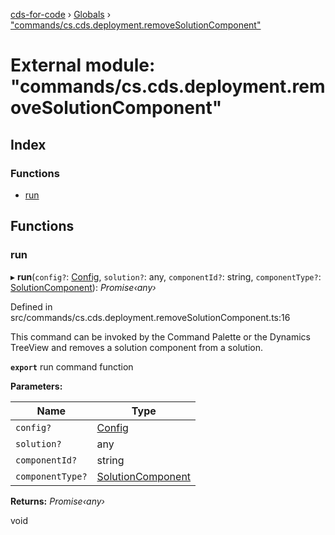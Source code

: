 [cds-for-code](../README.md) › [Globals](../globals.md) › ["commands/cs.cds.deployment.removeSolutionComponent"](_commands_cs_cds_deployment_removesolutioncomponent_.md)

# External module: "commands/cs.cds.deployment.removeSolutionComponent"

## Index

### Functions

* [run](_commands_cs_cds_deployment_removesolutioncomponent_.md#run)

## Functions

###  run

▸ **run**(`config?`: [Config](../interfaces/_api_cds_webapi_cdswebapi_.cdswebapi.config.md), `solution?`: any, `componentId?`: string, `componentType?`: [SolutionComponent](../enums/_api_cdssolutions_.cdssolutions.solutioncomponent.md)): *Promise‹any›*

Defined in src/commands/cs.cds.deployment.removeSolutionComponent.ts:16

This command can be invoked by the Command Palette or the Dynamics TreeView and removes a solution component from a solution.

**`export`** run command function

**Parameters:**

Name | Type |
------ | ------ |
`config?` | [Config](../interfaces/_api_cds_webapi_cdswebapi_.cdswebapi.config.md) |
`solution?` | any |
`componentId?` | string |
`componentType?` | [SolutionComponent](../enums/_api_cdssolutions_.cdssolutions.solutioncomponent.md) |

**Returns:** *Promise‹any›*

void
